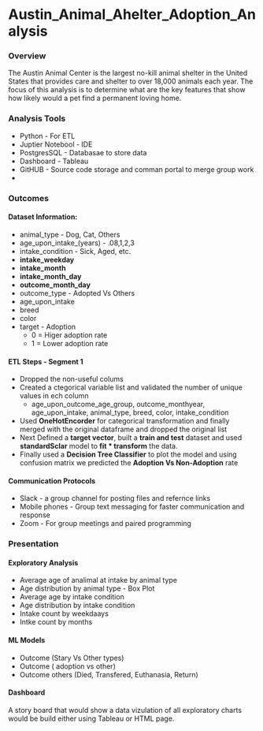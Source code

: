 # Austin_Animal_Ahelter_Adoption_Analysis
### Overview

The Austin Animal Center is the largest no-kill animal shelter in the United States that provides care and shelter to over 18,000 animals each year. The focus of this analysis is to determine what are the key features that show how likely would a pet find a permanent loving home. 

### Analysis Tools
* Python - For ETL 
* Juptier Notebool - IDE 
* PostgresSQL - Databasae to store data
* Dashboard - Tableau
* GitHUB - Source code storage and comman portal to merge group work
* 
### Outcomes

#### Dataset Information:
* animal_type - Dog, Cat, Others
* age_upon_intake_(years) - .08,1,2,3
* intake_condition - Sick, Aged, etc.
* **intake_weekday** 
* **intake_month**
* **intake_month_day**
* **outcome_month_day**
* outcome_type - Adopted Vs Others
* age_upon_intake
* breed 
* color
* target - Adoption
  * 0 = Higer adoption rate
  * 1 = Lower adoption rate

#### ETL Steps - Segment 1
* Dropped the non-useful colums
* Created a ctegorical variable list and validated the number of unique values in ech column
  *  age_upon_outcome_age_group, outcome_monthyear, age_upon_intake, animal_type, breed, color, intake_condition
* Used **OneHotEncorder** for categorical transformation and finally merged with the original dataframe and dropped the original list
* Next Defined a **target vector**, built a **train and test** dataset and used **standardSclar** model to **fit * transform** the data.
* Finally used a **Decision Tree Classifier** to plot the model and using confusion matrix we predicted the **Adoption Vs Non-Adoption** rate


#### Communication Protocols
* Slack - a group channel for posting files and refernce links
* Mobile phones - Group text messaging for faster communication and response
* Zoom - For group meetings and paired programming

### Presentation
#### Exploratory Analysis
* Average age of analimal at intake by animal type 
* Age distribution by animal type - Box Plot
* Average age by intake condition
* Age distribution by intake condition
* Intake count by weekdaays
* Intke count by months
#### ML Models
* Outcome  (Stary Vs Other types)
* Outcome ( adoption vs other)
* Outcome others (Died, Transfered, Euthanasia, Return)

#### Dashboard
A story board that would show a data vizulation of all exploratory charts would be build either using Tableau or HTML page.
